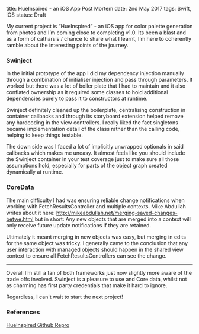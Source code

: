 title: HueInspired - an iOS App Post Mortem 
date: 2nd May 2017
tags: Swift, iOS
status: Draft 


My current project is “HueInspired” - an iOS app for color palette generation from photos and I’m coming close to completing v1.0. Its been a blast and as a form of catharsis / chance to share what I learnt, I’m here to coherently ramble about the interesting points of the journey.

### Swinject

In the initial prototype of the app I did my dependency injection manually through a combination of initialiser injection and pass through parameters. It worked but there was a lot of boiler plate that I had to maintain and it also conflated ownership as it required some classes to hold additional dependencies purely to pass it to constructors at runtime.

Swinject definitely cleaned up the boilerplate, centralising construction in container callbacks and through its storyboard extension helped remove any hardcoding in the view controllers. I really liked the fact singletons became implementation detail of the class rather than the calling code, helping to keep things testable.

The down side was I faced a lot of implicitly unwrapped optionals in said callbacks which makes me uneasy. It almost feels like you should include the Swinject container in your test coverage just to make sure all those assumptions hold, especially for parts of the object graph created dynamically at runtime. 

### CoreData

The main difficulty I had was ensuring reliable change notifications when working with FetchResultsController and multiple contexts. Mike Abdullah writes about it here: http://mikeabdullah.net/merging-saved-changes-betwe.html but in short: Any new objects that are merged into a context will only receive future update notifications if they are retained.

Ultimately it meant merging in new objects was easy, but merging in edits for the same object was tricky. I generally came to the conclusion that any user interaction with managed objects should happen in the shared view context to ensure all FetchResultsControllers can see the change.

----

Overall I’m still a fan of both frameworks just now slightly more aware of the trade offs involved. 
Swinject is a pleasure to use and Core data, whilst not as charming has first party credentials that make it hard to ignore. 

Regardless, I can't wait to start the next project! 

### References 

<a href="https://github.com/ash30/HueInspired">HueInspired Github Repro</a>
